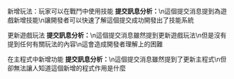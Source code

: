 新增玩法：玩家可以在戰鬥中使用技能
<b>提交訊息分析：</b>\n這個提交消息提到為遊戲新增技能\n讓開發者可以快速了解這個提交成功開發出了技能系統

更新遊戲玩法
<b>提交訊息分析：</b>\n這個提交消息雖然提到更新遊戲玩法\n但是沒有提到任何有關玩法的內容\n這會造成開發者理解上的困難

在主程式中新增功能
<b>提交訊息分析：</b>\n這個提交消息雖然提到了更新主程式\n但卻無法讓人知道這個新增的程式作用是什麼